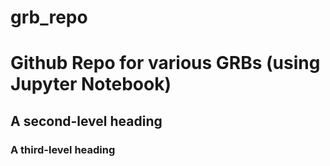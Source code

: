 # grb_repo


# Github Repo for various GRBs (using Jupyter Notebook)
## A second-level heading
### A third-level heading
